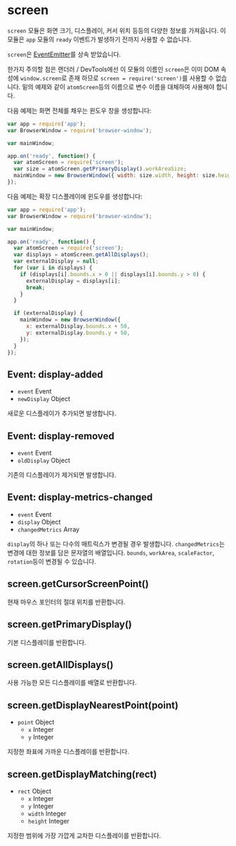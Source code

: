 ﻿# screen

`screen` 모듈은 화면 크기, 디스플레이, 커서 위치 등등의 다양한 정보를 가져옵니다.
이 모듈은 `app` 모듈의 `ready` 이벤트가 발생하기 전까지 사용할 수 없습니다.

`screen`은 [EventEmitter](http://nodejs.org/api/events.html#events_class_events_eventemitter)를 상속 받았습니다.

한가지 주의할 점은 랜더러 / DevTools에선 이 모듈의 이름인 `screen`은 이미 DOM 속성에 `window.screen`로 존재 하므로 `screen = require('screen')`를
사용할 수 없습니다. 밑의 예제와 같이 `atomScreen`등의 이름으로 변수 이름을 대체하여 사용해야 합니다.

다음 예제는 화면 전체를 채우는 윈도우 창을 생성합니다:

```javascript
var app = require('app');
var BrowserWindow = require('browser-window');

var mainWindow;

app.on('ready', function() {
  var atomScreen = require('screen');
  var size = atomScreen.getPrimaryDisplay().workAreaSize;
  mainWindow = new BrowserWindow({ width: size.width, height: size.height });
});
```

다음 예제는 확장 디스플레이에 윈도우를 생성합니다:

```javascript
var app = require('app');
var BrowserWindow = require('browser-window');

var mainWindow;

app.on('ready', function() {
  var atomScreen = require('screen');
  var displays = atomScreen.getAllDisplays();
  var externalDisplay = null;
  for (var i in displays) {
    if (displays[i].bounds.x > 0 || displays[i].bounds.y > 0) {
      externalDisplay = displays[i];
      break;
    }
  }

  if (externalDisplay) {
    mainWindow = new BrowserWindow({
      x: externalDisplay.bounds.x + 50,
      y: externalDisplay.bounds.y + 50,
    });
  }
});
```

## Event: display-added

* `event` Event
* `newDisplay` Object

새로운 디스플레이가 추가되면 발생합니다.

## Event: display-removed

* `event` Event
* `oldDisplay` Object

기존의 디스플레이가 제거되면 발생합니다.

## Event: display-metrics-changed

* `event` Event
* `display` Object
* `changedMetrics` Array

`display`의 하나 또는 다수의 매트릭스가 변경될 경우 발생합니다.
`changedMetrics`는 변경에 대한 정보를 담은 문자열의 배열입니다.
`bounds`, `workArea`, `scaleFactor`, `rotation`등이 변경될 수 있습니다.

## screen.getCursorScreenPoint()

현재 마우스 포인터의 절대 위치를 반환합니다.

## screen.getPrimaryDisplay()

기본 디스플레이를 반환합니다.

## screen.getAllDisplays()

사용 가능한 모든 디스플레이를 배열로 반환합니다.

## screen.getDisplayNearestPoint(point)

* `point` Object
  * `x` Integer
  * `y` Integer

지정한 좌표에 가까운 디스플레이를 반환합니다.

## screen.getDisplayMatching(rect)

* `rect` Object
  * `x` Integer
  * `y` Integer
  * `width` Integer
  * `height` Integer

지정한 범위에 가장 가깝게 교차한 디스플레이를 반환합니다.
